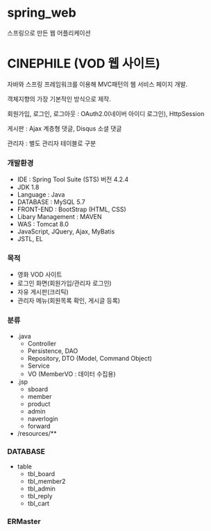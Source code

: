 # spring_web

스프링으로 만든 웹 어플리케이션

CINEPHILE (VOD 웹 사이트)
=============================


자바와 스프링 프레임워크를 이용해 MVC패턴의 웹 서비스 페이지 개발.

객체지향의 가장 기본적인 방식으로 제작.


회원가입, 로그인, 로그아웃 : OAuth2.0(네이버 아이디 로그인), HttpSession

게시판 : Ajax 계층형 댓글, Disqus 소셜 댓글

관리자 : 별도 관리자 테이블로 구분


### 개발환경
- IDE : Spring Tool Suite (STS) 버전 4.2.4
- JDK 1.8
- Language : Java
- DATABASE : MySQL 5.7
- FRONT-END : BootStrap (HTML, CSS)
- Libary Management : MAVEN
- WAS : Tomcat 8.0
- JavaScript, JQuery, Ajax, MyBatis
- JSTL, EL

### 목적
- 영화 VOD  사이트
- 로그인 화면(회원가입/관리자 로그인)
- 자유 게시판(크리틱)
- 관리자 메뉴(회원목록 확인, 게시글 등록)

### 분류
- .java
  - Controller
  - Persistence, DAO
  - Repository, DTO (Model, Command Object)
  - Service
  - VO (MemberVO : 데이터 수집용)
- .jsp
  - sboard
  - member
  - product
  - admin
  - naverlogin
  - forward
- /resources/**

### DATABASE
- table
  - tbl_board
  - tbl_member2
  - tbl_admin
  - tbl_reply
  - tbl_cart
  
### ERMaster
